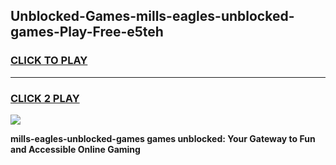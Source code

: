 
## Unblocked-Games-mills-eagles-unblocked-games-Play-Free-e5teh
<h3>
<a href="https://premium76.site?title=mills-eagles-unblocked-games&ref=18A1">CLICK TO PLAY</a></h3>
<hr>

<h3>
<a href="https://premium76.site?title=mills-eagles-unblocked-games&ref=18A1">CLICK 2 PLAY</a>
  
</h3>

<a href="https://premium76.site?title=mills-eagles-unblocked-games&ref=18A1"><img src="https://clearcache.store/games.png"></a>


**mills-eagles-unblocked-games games unblocked: Your Gateway to Fun and Accessible Online Gaming**
